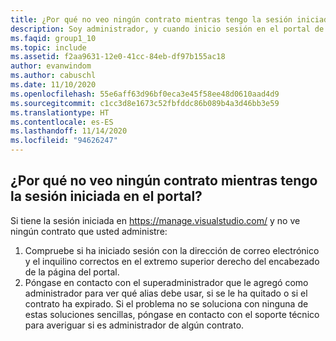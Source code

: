 ```yaml
---
title: ¿Por qué no veo ningún contrato mientras tengo la sesión iniciada en el portal?
description: Soy administrador, y cuando inicio sesión en el portal de administración, no veo ningún contrato
ms.faqid: group1_10
ms.topic: include
ms.assetid: f2aa9631-12e0-41cc-84eb-df97b155ac18
author: evanwindom
ms.author: cabuschl
ms.date: 11/10/2020
ms.openlocfilehash: 55e6aff63d96bf0eca3e45f58ee48d0610aad4d9
ms.sourcegitcommit: c1cc3d8e1673c52fbfddc86b089b4a3d46bb3e59
ms.translationtype: HT
ms.contentlocale: es-ES
ms.lasthandoff: 11/14/2020
ms.locfileid: "94626247"
---
```

## <a name="why-am-i-not-seeing-an-agreement-while-logged-into-the-portal"></a>¿Por qué no veo ningún contrato mientras tengo la sesión iniciada en el portal?

Si tiene la sesión iniciada en <https://manage.visualstudio.com/> y no ve ningún contrato que usted administre:
1. Compruebe si ha iniciado sesión con la dirección de correo electrónico y el inquilino correctos en el extremo superior derecho del encabezado de la página del portal.
2. Póngase en contacto con el superadministrador que le agregó como administrador para ver qué alias debe usar, si se le ha quitado o si el contrato ha expirado.
Si el problema no se soluciona con ninguna de estas soluciones sencillas, póngase en contacto con el soporte técnico para averiguar si es administrador de algún contrato.
